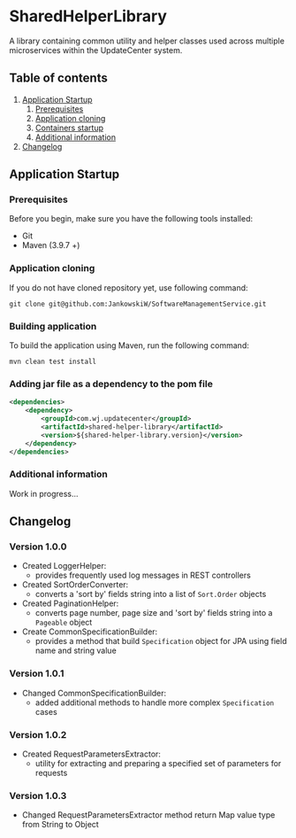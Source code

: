 # SharedHelperLibrary
A library containing common utility and helper classes used across 
multiple microservices within the UpdateCenter system.

## Table of contents
1. [Application Startup](#application-startup)
   1. [Prerequisites](#prerequisites)
   2. [Application cloning](#application-cloning)
   3. [Containers startup](#containers-startup)
   4. [Additional information](#additional-information)
2. [Changelog](#changelog)

## Application Startup

### Prerequisites
Before you begin, make sure you have the following tools installed:
- Git
- Maven (3.9.7 +)

### Application cloning
If you do not have cloned repository yet, use following command:
  ```
  git clone git@github.com:JankowskiW/SoftwareManagementService.git
  ```

### Building application
To build the application using Maven, run the following command:
```
mvn clean test install
```

### Adding jar file as a dependency to the pom file
```xml
<dependencies>
    <dependency>
        <groupId>com.wj.updatecenter</groupId>
        <artifactId>shared-helper-library</artifactId>
        <version>${shared-helper-library.version}</version>
    </dependency>
</dependencies>
```

### Additional information
Work in progress...

## Changelog

### Version 1.0.0
- Created LoggerHelper:
  - provides frequently used log messages in REST controllers
- Created SortOrderConverter:
  - converts a 'sort by' fields string into a list of `Sort.Order` objects
- Created PaginationHelper:
  - converts page number, page size and 'sort by' fields string into a `Pageable` object
- Create CommonSpecificationBuilder:
  - provides a method that build `Specification` object for JPA using 
    field name and string value

### Version 1.0.1
- Changed CommonSpecificationBuilder:
  - added additional methods to handle more complex `Specification` cases

### Version 1.0.2
- Created RequestParametersExtractor:
  - utility for extracting and preparing a specified set of parameters for requests

### Version 1.0.3
- Changed RequestParametersExtractor method return Map value type from String to Object